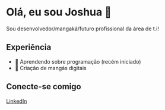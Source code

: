 # Olá, eu sou Joshua 👋

Sou desenvolvedor/mangaká/futuro profissional da área de t.i!  

## Experiência
- 📌 Aprendendo sobre programação (recém iniciado)
- 📌 Criação de mangás digitais

## Conecte-se comigo
[LinkedIn](www.linkedin.com/in/joshua-carvalho-a5968a37b)  

